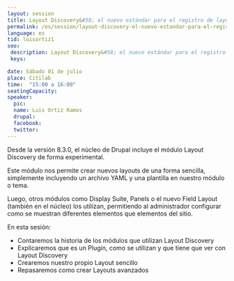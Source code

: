 ```yaml
---
layout: session
title: Layout Discovery&#58; el nuevo estándar para el registro de layouts en el núcleo de Drupal
permalink: /es/session/layout-discovery-el-nuevo-estandar-para-el-registro-de-layouts-en-core/
language: es
tid: luisortiz1
seo:
 description: Layout Discovery&#58; el nuevo estándar para el registro de layouts en el núcleo de Drupal
 keys:

date: Sábado 01 de julio
place: Citilab
time:  "15:00 a 16:00"
seatingCapacity:
speaker:
  pic:
  name: Luis Ortiz Ramos
  drupal:
  facebook:
  twitter:
---
```

Desde la versión 8.3.0, el núcleo de Drupal incluye el módulo Layout Discovery de forma experimental.

Este módulo nos permite crear nuevos layouts de una forma sencilla, simplemente incluyendo un archivo YAML y una plantilla en nuestro módulo o tema.

Luego, otros módulos como Display Suite, Panels o el nuevo Field Layout (también en el núcleo) los utilizan, permitiendo al administrador configurar como se muestran diferentes elementos que elementos del sitio.

En esta sesión&#58;
- Contaremos la historia de los módulos que utilizan Layout Discovery
- Explicaremos que es un Plugin, como se utilizan y que tiene que ver con Layout Discovery
- Crearemos nuestro propio Layout sencillo
- Repasaremos como crear Layouts avanzados
